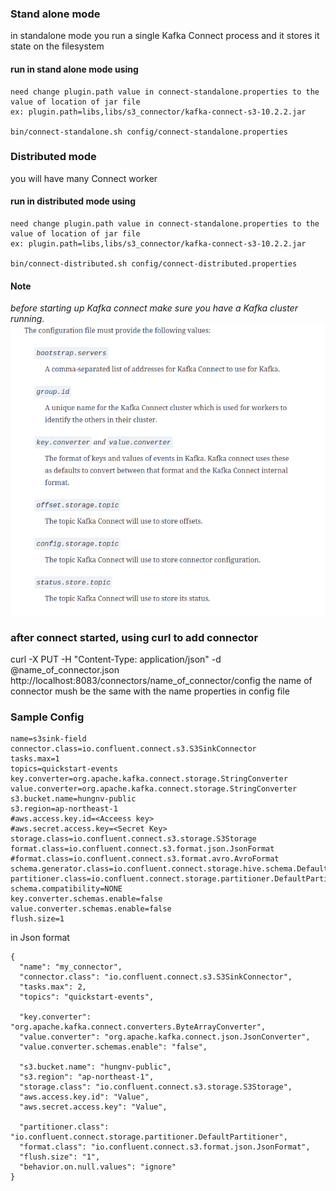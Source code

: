 ### Stand alone mode
in standalone mode you run a single Kafka Connect process and it stores it state on the filesystem
#### run in stand alone mode using
````
need change plugin.path value in connect-standalone.properties to the value of location of jar file
ex: plugin.path=libs,libs/s3_connector/kafka-connect-s3-10.2.2.jar

bin/connect-standalone.sh config/connect-standalone.properties
````
### Distributed mode
you will have many Connect worker 
#### run in distributed mode using
````
need change plugin.path value in connect-standalone.properties to the value of location of jar file
ex: plugin.path=libs,libs/s3_connector/kafka-connect-s3-10.2.2.jar

bin/connect-distributed.sh config/connect-distributed.properties
````
#### Note  
<em>before starting up Kafka connect make sure you have a Kafka cluster running.</em>
![kafka config](./distribute.png)

### after connect started, using curl to add connector
curl -X PUT -H "Content-Type: application/json" -d @name_of_connector.json http://localhost:8083/connectors/name_of_connector/config
the name of connector mush be the same with the name properties in config file


### Sample Config
````
name=s3sink-field
connector.class=io.confluent.connect.s3.S3SinkConnector
tasks.max=1  
topics=quickstart-events
key.converter=org.apache.kafka.connect.storage.StringConverter
value.converter=org.apache.kafka.connect.storage.StringConverter
s3.bucket.name=hungnv-public
s3.region=ap-northeast-1
#aws.access.key.id=<Acceess key>
#aws.secret.access.key=<Secret Key>
storage.class=io.confluent.connect.s3.storage.S3Storage
format.class=io.confluent.connect.s3.format.json.JsonFormat
#format.class=io.confluent.connect.s3.format.avro.AvroFormat
schema.generator.class=io.confluent.connect.storage.hive.schema.DefaultSchemaGenerator
partitioner.class=io.confluent.connect.storage.partitioner.DefaultPartitioner
schema.compatibility=NONE
key.converter.schemas.enable=false
value.converter.schemas.enable=false
flush.size=1
````

in Json format
````
{
  "name": "my_connector",
  "connector.class": "io.confluent.connect.s3.S3SinkConnector",
  "tasks.max": 2,  
  "topics": "quickstart-events",
  
  "key.converter": "org.apache.kafka.connect.converters.ByteArrayConverter",
  "value.converter": "org.apache.kafka.connect.json.JsonConverter",  
  "value.converter.schemas.enable": "false",   
  
  "s3.bucket.name": "hungnv-public",
  "s3.region": "ap-northeast-1",
  "storage.class": "io.confluent.connect.s3.storage.S3Storage",
  "aws.access.key.id": "Value",
  "aws.secret.access.key": "Value",
  
  "partitioner.class": "io.confluent.connect.storage.partitioner.DefaultPartitioner",  
  "format.class": "io.confluent.connect.s3.format.json.JsonFormat",  
  "flush.size": "1",
  "behavior.on.null.values": "ignore"
}
````
